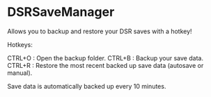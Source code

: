 # DSRSaveManager
Allows you to backup and restore your DSR saves with a hotkey!

Hotkeys:

CTRL+O : Open the backup folder.
CTRL+B : Backup your save data.
CTRL+R : Restore the most recent backed up save data (autosave or manual).

Save data is automatically backed up every 10 minutes.
